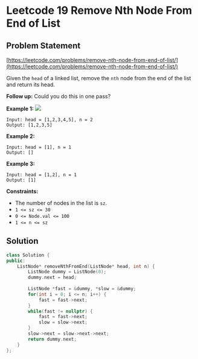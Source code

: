 # Leetcode 19 Remove Nth Node From End of List

## Problem Statement

[https://leetcode.com/problems/remove-nth-node-from-end-of-list/](https://leetcode.com/problems/remove-nth-node-from-end-of-list/)

Given the `head` of a linked list, remove the `nth` node from the end of the list and return its head.

**Follow up:** Could you do this in one pass?

**Example 1:** ![](https://assets.leetcode.com/uploads/2020/10/03/remove_ex1.jpg)

```text
Input: head = [1,2,3,4,5], n = 2
Output: [1,2,3,5]
```

**Example 2:**

```text
Input: head = [1], n = 1
Output: []
```

**Example 3:**

```text
Input: head = [1,2], n = 1
Output: [1]
```

**Constraints:**

* The number of nodes in the list is `sz`.
* `1 <= sz <= 30`
* `0 <= Node.val <= 100`
* `1 <= n <= sz`

## Solution

```cpp
class Solution {
public:
    ListNode* removeNthFromEnd(ListNode* head, int n) {
        ListNode dummy = ListNode(0);
        dummy.next = head;
        
        ListNode *fast = &dummy, *slow = &dummy;
        for(int i = 0; i <= n; i++) {
            fast = fast->next;
        }
        while(fast != nullptr) {
            fast = fast->next;
            slow = slow->next;
        }
        slow->next = slow->next->next;
        return dummy.next;
    }
};
```

